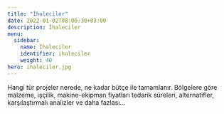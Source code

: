 ```yaml
---
title: "İhaleciler"
date: 2022-01-02T08:00:30+03:00
description: İhaleciler
menu:
  sidebar:
    name: İhaleciler
    identifier: ihaleciler
    weight: 40
hero: ihaleciler.jpg
---
```

Hangi tür projeler nerede, ne kadar bütçe ile tamamlanır. Bölgelere göre malzeme, işçilik, makine-ekipman fiyatları tedarik süreleri, alternatifler, karşılaştırmalı analizler ve daha fazlası...